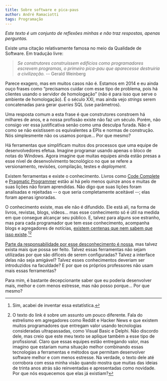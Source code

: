 ```yaml
---
title: Sobre software e pica-paus
author: André Ramaciotti
tags: Programação
---
```


*Este texto é um conjunto de reflexões minhas e não traz respostas, apenas
 perguntas.*

Existe uma citação relativamente famosa no meio da Qualidade de Software.  Em
tradução livre:

> *Se construtores construíssem edifícios como programadores escrevem programas,
> o primeiro pica-pau que aparecesse destruiria a civilização.* -- Gerald
> Weinberg

Parece exagero, mas em muitos casos não é.  Estamos em 2014 e eu ainda ouço
frases como “precisamos cuidar com esse tipo de problema, pois há clientes
usando o servidor de homologação” (não é para isso que serve o ambiente de
homologação).  É o século XXI, mas ainda vejo *strings* serem concatenadas para
gerar *queries* SQL (use parâmetros).

Uma resposta comum a esta frase é que construtores constroem há milhares de
anos, e a nossa profissão existe não faz um século.  Porém, não consigo ver essa
justificativa senão como uma desculpa furada.  Não é como se não existissem os
equivalentes a EPIs e normas de construção.  Nós simplesmente não os usamos
porque... Por que mesmo?

Há ferramentas que simplificam muitos dos processos que uma equipe de
desenvolvedores efetua.  Imagine programar usando apenas o bloco de notas do
Windows.  Agora imagine que muitas equipes ainda estão presas a esse nível de
desenvolvimento tecnológico no que se refere a versionamento, revisões,
compilação, testes e *deployment.*

Existem ferramentas e existe o conhecimento.  Livros como [Code Complete][CC] e
[Pragmatic Programmer][PP] estão aí há pelo menos quinze anos e muitas de suas
lições não foram aprendidas.  Não digo que suas lições foram analisadas e
rejeitadas -- o que seria completamente aceitável --; elas foram apenas
ignoradas.

[CC]: http://en.wikipedia.org/wiki/Code_Complete
[PP]: https://en.wikipedia.org/wiki/The_Pragmatic_Programmer

O conhecimento existe, mas ele não é difundido.  Ele está ali, na forma de
livros, revistas, blogs, vídeos... mas esse conhecimento só é útil na medida em
que consegue alcançar seu público.  E, talvez para alguns soe estranho, mas para
cada programador que tem esse conhecimento, acompanha blogs e agregadores de
notícias, [existem centenas que nem sabem que isso existe][PI].[^fn1][^fn2]

[PI]: http://www.itexto.net/devkico/?p=1799

[^fn1]: Sim, acabei de inventar essa estatística.

[^fn2]: O texto do link é sobre um assunto um pouco diferente.  Fala do
estrelismo em agregadores como Reddit e Hacker News e que existem muitos
programadores que entregam valor usando tecnologias consideradas ultrapassadas,
como Visual Basic e Delphi.  Não discordo dele, mas creio que este meu texto se
aplique também a esse tipo de profissional.  Claro que essas equipes estão
entregando valor, mas imagino que estariam numa situação melhor combinando essas
tecnologias a ferramentas e métodos que permitam desenvolver software melhor e
com menos estresse.  Na verdade, o texto dele até corrobora com essa minha visão
quando mostra que muitas das ideias de trinta anos atrás são reinventadas e
apresentadas como novidade.  Por que nós esquecemos que elas já existiam?

[Parte da responsabilidade por esse desconhecimento é nossa][PNE], mas talvez
exista mais que possa ser feito.  Talvez essas ferramentas não sejam utilizadas
por que são difíceis de serem configuradas?  Talvez a interface delas não seja
amigável?  Talvez esses conhecimentos deveriam ser introduzidos na faculdade?  E
por que os próprios professores não usam mais essas ferramentas?

Para mim, é bastante decepcionante saber que eu poderia desenvolver mais, melhor
e com menos estresse, mas não posso porque... Por que mesmo?

[PNE]: http://www.pedrovereza.com/2014/01/08/programadores-nao-sabem-ensinar.html
